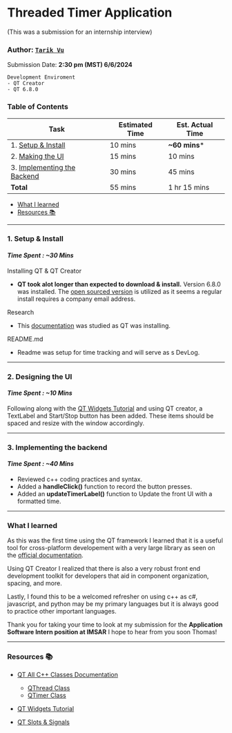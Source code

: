 # Threaded Timer Application 
(This was a submission for an internship interview)
### Author: [`Tarik Vu`](https://www.linkedin.com/in/tarik-vu-020043210/)

Submission Date: **2:30 pm (MST) 6/6/2024**<br>


```
Development Enviroment
- QT Creator
- QT 6.8.0
```

### Table of Contents
| Task                              | Estimated Time |Est. Actual Time |
|-----------------------------------|----------------|-----------------|
| 1. [Setup & Install](#setup)      | 10 mins        | **~60 mins***   |
| 2. [Making the UI](#UI)           | 15 mins        | 10 mins         |
| 3. [Implementing the Backend](#UI)| 30 mins        | 45 mins         |
| **Total**                         | 55 mins        | 1 hr 15 mins    |

- [What I learned](#summary)<br>
- [Resources 📚](#resources)

---
### <a name="setup"></a> 1. Setup & Install 

#### _Time Spent : ~30 Mins_

Installing QT & QT Creator
- **QT took alot longer than expected to download & install.** Version 6.8.0 was installed. The [open sourced version](https://www.qt.io/download-open-source) is utilized as it seems a regular install requires a company email address. 

Research
- This [documentation](https://doc.qt.io/qtvstools/qtvstools-tutorial-qt-widgets-application.html) was studied as QT was installing.

README.md
- Readme was setup for time tracking and will serve as s DevLog.  

---
### <a name="UI"></a> 2. Designing the UI
#### _Time Spent : ~10 Mins_
Following along with the [QT Widgets Tutorial](https://doc.qt.io/qtvstools/qtvstools-tutorial-qt-widgets-application.html) and using QT creator, a TextLabel and Start/Stop button has been added.  These items should be spaced and resize with the window accordingly.

---
### <a name="UI"></a> 3. Implementing the backend
#### _Time Spent : ~40 Mins_
- Reviewed c++ coding practices and syntax.
- Added a __handleClick()__ function to record the button presses.<br>
- Added an __updateTimerLabel()__ function to Update the front UI with a formatted time.

---
### <a name="summary"></a> What I learned

As this was the first time using the QT framework I learned that it is a useful tool for cross-platform developement with a very large library as seen on the [official documentation](https://doc.qt.io/qt-6/classes.html).

Using QT Creator I realized that there is also a very robust front end development toolkit for developers that aid in component organization, spacing, and more.  

Lastly, I found this to be a welcomed refresher on using c++ as c#, javascript, and python may be my primary languages but it is always good to practice other important languages. 

Thank you for taking your time to look at my submission for the **Application Software Intern position at IMSAR** I hope to hear from you soon Thomas!

---
### <a name="resources"></a> Resources 📚
- [QT All C++ Classes Documentation](https://doc.qt.io/qt-6/classes.html)
    - [QThread Class](https://doc.qt.io/qt-6/qthread.html)
    - [QTimer Class](https://doc.qt.io/qt-6/qtimer.html)

- [QT Widgets Tutorial](https://doc.qt.io/qtvstools/qtvstools-tutorial-qt-widgets-application.html)

- [QT Slots & Signals](https://doc.qt.io/qt-6/signalsandslots.html)
